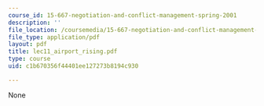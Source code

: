 ```yaml
---
course_id: 15-667-negotiation-and-conflict-management-spring-2001
description: ''
file_location: /coursemedia/15-667-negotiation-and-conflict-management-spring-2001/c1b670356f44401ee127273b8194c930_lec11_airport_rising.pdf
file_type: application/pdf
layout: pdf
title: lec11_airport_rising.pdf
type: course
uid: c1b670356f44401ee127273b8194c930

---
```

None